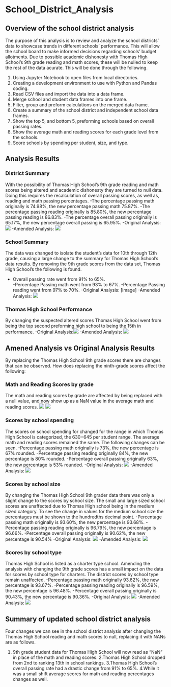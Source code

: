# School_District_Analysis
## Overview of the school district analysis
The purpose of this analysis is to review and analyze the school districts’ data to showcase trends in different schools’ performance. This will allow the school board to make informed decisions regarding schools’ budget allotments. Due to possible academic dishonesty with Thomas High School’s 9th grade reading and math scores, these will be nulled to keep the rest of the data acurate. This will be done through the following.
1. Using Jupyter Notebook to open files from local directories.
2. Creating a development environment to use with Python and Pandas coding.
3. Read CSV files and import the data into a data frame.
4. Merge school and student data frames into one frame.
5. Filter, group and preform calculations on the merged data frame.
6. Create a summary of the school district and independent school data frames.
7. Show the top 5, and bottom 5, preforming schools based on overall passing rates.
8. Show the average math and reading scores for each grade level from the schools.
9. Score schools by spending per student, size, and type.


## Analysis Results 

### District Summary

With the possibility of Thomas High School’s 9th grade reading and math scores being altered and academic dishonesty they are turned to null data. Doing this requires the recalculation of overall passing scores, as well as, reading and math passing percentages.
-The percentage passing math originally is 74.98%, the new percentage passing math 75.87%.
-The percentage passing reading originally is 85.80%, the new percentage passing reading is 86.83%.
-The percentage overall passing originally is 65.17%, the new percentage overall passing is 65.95%.
-Original Analysis:
![](Resources%5CDistrict_summary_original.png)
-Amended Analysis:
![](Resources%5Cdistrict_summary_df.png.png)

### School Summary
The data was changed to isolate the student’s data for 10th through 12th grade, causing a large change to the summary for Thomas High School’s data results. By removing the 9th grade scores from the data set, Thomas High School’s the following is found.
- Overall passing rate went from 91% to 65%.  
-Percentage Passing math went from 93% to 67%.
-Percentage Passing reading went from 97% to 70%. 
-Original Analysis:
[image]
-Amended Analysis:
![](Resources%5Cths_summary.png)


### Thomas High School Performance
By changing the suspected altered scores Thomas High School went from being the top second preforming high school to being the 15th in performance.
-Original Analysis:![](Resources%5Coriginal_top_5_schools.png)
-Amended Analysis: ![](Resources%5Cbottom_schools.png)

## Amened Analysis vs Original Analysis Results

By replacing the Thomas High School 9th grade scores there are changes that can be observed.
How does replacing the ninth-grade scores affect the following:
### Math and Reading Scores by grade
The math and reading scores by grade are affected by being replaced with a null value, and now show up as a NaN value in the average math and reading scores.
![](Resources%5Creadinng_scores_by_grade.png)
![](Resources%5Cmath_scores_by_grade.png)

### Scores by school spending
The scores on school spending for changed for the range in which Thomas High School is categorized, the $630-$645 per student range. The average math and reading scores remained the same. The following changes can be seen.
-Percentage passing math originally is 73%, the new percentage is 67% rounded.
-Percentage passing reading originally 84%, the new percentage is 80% rounded.
-Percentage overall passing originally 63%, the new percentage is 53% rounded.
-Original Analysis:
![](Resources%5Coriginal_spending_range_per_student.png)
-Amended Analysis:
![](Resources%5Cspending_range_per_student.png)

### Scores by school size
By changing the Thomas High School 9th grader data there was only a slight change to the scores by school size. The small and large sized school scores are unaffected due to Thomas High school being in the medium sized category. To see the change in values for the medium school size the percentages must be shown to the hundredths decimal point. 
-Percentage passing math originally is 93.60%, the new percentage is 93.68%.
-Percentage passing reading originally is 96.79%, the new percentage is 96.66%.
-Percentage overall passing originally is 90.62%, the new percentage is 90.54%
-Original Analysis:
![](Resources%5Coriginal_school_size.png)
-Amended Analysis:
![](Resources%5Cscores_by_school_size.png.png)

### Scores by school type
Thomas High School is listed as a charter type school. Amending the analysis with changing the 9th grade scores has a small impact on the data for scores by school type for charters. The district scores by school type remain unaffected.
-Percentage passing math originally 93.62%, the new percentage is 93.67%.
-Percentage passing reading originally is 96.59%, the new percentage is 96.48%.
-Percentage overall passing originally is 90.43%, the new percentage is 90.36%.
-Original Analysis:
![](Resources%5Coriginal_school_type.png)
-Amended Analysis:
![](Resources%5Cscores_by_school_type.png)

## Summary of updated school district analysis
 Four changes we can see in the school district analysis after changing the Thomas High School reading and math scores to null, replacing it with NANs are as follows. 
1. 9th grade student data for Thomas High School will now read as “NaN” in place of the math and reading scores.
2.Thomas High School dropped from 2nd to ranking 13th in school rankings.
3.Thomas High School’s overall passing rate had a drastic change from 91% to 65%.
4.While it was a small shift average scores for math and reading percentages changes as well.
